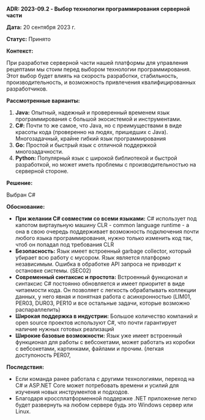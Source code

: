 
**ADR: 2023-09.2 - Выбор технологии программирования серверной части**

**Дата:** 20 сентября 2023 г.

**Статус:** Принято

**Контекст:** 

При разработке серверной части нашей платформы для управления рецептами мы стоим перед выбором технологии программирования. Этот выбор будет влиять на скорость разработки, стабильность, производительность, и возможность привлечения квалифицированных разработчиков.

**Рассмотренные варианты:**

1. **Java:** Опытный, надежный и проверенный временем язык программирования с большой экосистемой и инструментами.
2. **C#:**
  Почти то же самое, что Java, но с преимуществами в виде красоты кода (проверенно на людях, пришедших с Java). Многозадачный, крайне гибкий язык программирования
3. **Go:** Простой и быстрый язык с отличной поддержкой многозадачности.
4. **Python:** Популярный язык с широкой библиотекой и быстрой разработкой, но может иметь проблемы с производительностью на серверной стороне.

**Решение:**

Выбран C#

**Обоснование:**

- **При желании C# совместим со всеми языками:** C# использует под капотом виртаульную машину CLR - common language runtime - а она в свою очередь поддерживает возможность подключения почти любого языка программирования, нужно только изменить код так, чтоб он попадал под требования CLR 
- **Безопасность:** Язык имеет встроенный garbage collector, который убирает всю работу с мусором. Язык является платформо независимым. Ошибка в обработке API запроса не приводит к остановке системы. (SEC02)
- **Современный синтаксис и простота:** Встроенный функционал и синтаксис C# постоянно обновляется и имеет приоритет в виде читаемости кода. Он позволяет с легкость обрабатывать коллекции данных, у него явная и понятная работа с асинхронностью (LIM01, PER03, DUR03, PER10 и все остальные задачи, которые возможно распараллелить) 
- **Широкая поддержка в индустрии:** Большое количество компаний и open source проектов используют C#, что почти гарантирует наличие нужных готовых реализаций
- **Широкие базовые возможности:** Язык уже имеет встроенный функционал для работы с вебсокетами, может работать из коробки с вебсокетами, картинками, файлами и прочим. (легкая доступоность PER07, 

**Последствия:**

- Если команда ранее работала с другими технологиями, переход на C# и ASP.NET Core может потребовать времени и усилий для изучения новых инструментов и подходов.
- Благодаря кроссплатформенной поддержке .NET приложение легко будет развернуть на любом сервере будь это Windows сервер или Linux.

